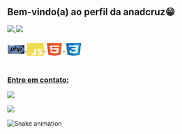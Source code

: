 ## Bem-vindo(a) ao perfil da anadcruz😁

 <div>
  <a href="https://github.com/anadcruz">
  <img height="180em" src="https://github-readme-stats.vercel.app/apiusername=anadcruz&show_icons=true&theme=tokyonight&include_all_commits=true&count_private=true"/>  
  <img height="180em" src="https://github-readme-stats.vercel.app/api/top-langs/?username=anadcruz&layout=compact&langs_count=6&theme=tokyonight"/>
</div>

<div style="display: inline_block"><br>

  <img align="center" alt="PHP" height="40" width="40" src="https://raw.githubusercontent.com/devicons/devicon/master/icons/php/php-original.svg">   
  <img align="center" alt="Js" height="30" width="40" src="https://raw.githubusercontent.com/devicons/devicon/master/icons/javascript/javascript-plain.svg">
  <img align="center" alt="HTML" height="30" width="40" src="https://raw.githubusercontent.com/devicons/devicon/master/icons/html5/html5-original.svg">
  <img align="center" alt="CSS" height="30" width="40" src="https://raw.githubusercontent.com/devicons/devicon/master/icons/css3/css3-original.svg">

</div>

 <br>

  ### Entre em contato: 

<div> 

  <a href="https://www.instagram.com/__ana_cruz_/" target="_blank"><img src="https://img.shields.io/badge/-Instagram-%23E4405F?style=for-the-badge&logo=instagram&logoColor=white" target="_blank"></a>

  <a href="https://www.linkedin.com/in/ana-clara-cruz-/" target="_blank"><img src="https://img.shields.io/badge/-LinkedIn-%230077B5?style=for-the-badge&logo=linkedin&logoColor=white" target="_blank"></a> 

 ![Snake animation](https://github.com/anadcruz/anadcruz/blob/output/github-contribution-grid-snake.svg)

</div>
